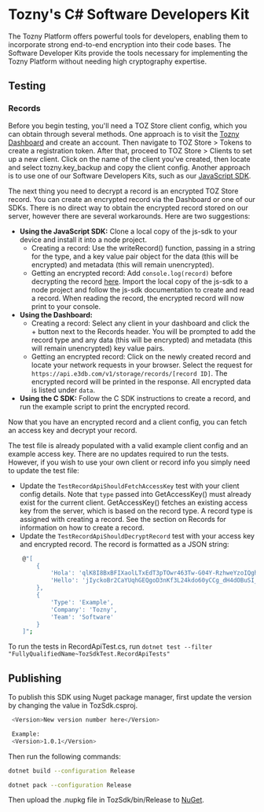 # Tozny's C# Software Developers Kit

The Tozny Platform offers powerful tools for developers, enabling them to incorporate strong end-to-end encryption into their code bases. The Software Developer Kits provide the tools necessary for implementing the Tozny Platform without needing high cryptography expertise.

## Testing

### Records

Before you begin testing, you'll need a TOZ Store client config, which you can obtain through several methods. One approach is to visit the [Tozny Dashboard](https://dashboard.tozny.com/) and create an account. Then navigate to TOZ Store > Tokens to create a registration token. After that, proceed to TOZ Store > Clients to set up a new client. Click on the name of the client you've created, then locate and select tozny.key_backup and copy the client config. Another approach is to use one of our Software Developers Kits, such as our [JavaScript SDK](https://github.com/tozny/js-sdk).

The next thing you need to decrypt a record is an encrypted TOZ Store record. You can create an encrypted record via the Dashboard or one of our SDKs. There is no direct way to obtain the encrypted record stored on our server, however there are several workarounds. Here are two suggestions:

- **Using the JavaScript SDK:** Clone a local copy of the js-sdk to your device and install it into a node project.
    - Creating a record: Use the writeRecord() function, passing in a string for the type, and a key value pair object for the data (this will be encrypted) and metadata (this will remain unencrypted).
    - Getting an encrypted record: Add `console.log(record)` before decrypting the record [here](https://github.com/tozny/js-sdk/blob/c5176da3ae681bcc7077ec7b325c5922d564096d/lib/storage/client.js#L201). Import the local copy of the js-sdk to a node project and follow the js-sdk documentation to create and read a record. When reading the record, the encrypted record will now print to your console.
- **Using the Dashboard:**
    - Creating a record: Select any client in your dashboard and click the + button next to the Records header. You will be prompted to add the record type and any data (this will be encrypted) and metadata (this will remain unencrypted) key value pairs.
    - Getting an encrypted record: Click on the newly created record and locate your network requests in your browser. Select the request for `https://api.e3db.com/v1/storage/records/[record ID]`. The encrypted record will be printed in the response. All encrypted data is listed under `data`.
- **Using the C SDK:** Follow the C SDK instructions to create a record, and run the example script to print the encrypted record.

Now that you have an encrypted record and a client config, you can fetch an access key and decrypt your record.

The test file is already populated with a valid example client config and an example access key. There are no updates required to run the tests. However, if you wish to use your own client or record info you simply need to update the test file:
- Update the `TestRecordApiShouldFetchAccessKey` test with your client config details. Note that `type` passed into GetAccessKey() must already exist for the current client. GetAccessKey() fetches an existing access key from the server, which is based on the record type. A record type is assigned with creating a record. See the section on Records for information on how to create a record.
- Update the `TestRecordApiShouldDecryptRecord` test with your access key and encrypted record. The record is formatted as a JSON string:

```bash
    @"[
        {
            'Hola': 'qlK8I8BxBFIXaolLTxEdT3pTOwr463Tw-G04Y-RzhweYzoIQghGDGohVI2QC1HHH.odxXRbEhb5aea_2f9KlU065pQKjNCjRB.BsXJPBCTSjI7fijPYBBdY-yVNNdC.Vz9U9K4Z9YNg7q1byBqncLXIJCs3CFXH',
            'Hello': 'jIyckoBr2CaYUqhGEQgoD3nKf3L24kdo60yCCg_dH4dOBuSI_ntGlNptynoE_PzG.jHPPcO4tMub85Pb-zfVFhBvKOETU19HN.6L0v4MrTvC1HKRVdJ8E0fy--_66L.92KBaICMD-YzOidw2ZpLpmtrK0DVzCB8',
        },
        {
            'Type': 'Example',
            'Company': 'Tozny',
            'Team': 'Software'
        }
    ]";
```

To run the tests in RecordApiTest.cs, run `dotnet test --filter "FullyQualifiedName~TozSdkTest.RecordApiTests"`

## Publishing

To publish this SDK using Nuget package manager, first update the version by changing the value in TozSdk.csproj.

```bash
 <Version>New version number here</Version>

 Example:
 <Version>1.0.1</Version>
```

Then run the following commands:

```bash
dotnet build --configuration Release
```

```bash
dotnet pack --configuration Release
```

Then upload the .nupkg file in TozSdk/bin/Release to [NuGet](https://www.nuget.org/packages/Tozny.CSharp.Sdk).
